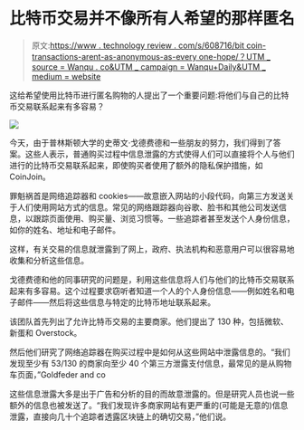 # 比特币交易并不像所有人希望的那样匿名

> 原文:[https://www . technology review . com/s/608716/bit coin-transactions-arent-as-anonymous-as-every one-hope/？UTM _ source = Wanqu . co&UTM _ campaign = Wanqu+Daily&UTM _ medium = website](https://www.technologyreview.com/s/608716/bitcoin-transactions-arent-as-anonymous-as-everyone-hoped/?utm_source=wanqu.co&utm_campaign=Wanqu+Daily&utm_medium=website)

这给希望使用比特币进行匿名购物的人提出了一个重要问题:将他们与自己的比特币交易联系起来有多容易？

![](../Images/8e15010e1740310c54f97ac93abe05bf.png)

今天，由于普林斯顿大学的史蒂文·戈德费德和一些朋友的努力，我们得到了答案。这些人表示，普通购买过程中信息泄露的方式使得人们可以直接将个人与他们进行的比特币交易联系起来，即使购买者使用了额外的隐私保护措施，如 CoinJoin。

罪魁祸首是网络追踪器和 cookies——故意嵌入网站的小段代码，向第三方发送关于人们使用网站方式的信息。常见的网络跟踪器向谷歌、脸书和其他公司发送信息，以跟踪页面使用、购买量、浏览习惯等。一些追踪者甚至发送个人身份信息，如你的姓名、地址和电子邮件。

这样，有关交易的信息就泄露到了网上，政府、执法机构和恶意用户可以很容易地收集和分析这些信息。

戈德费德和他的同事研究的问题是，利用这些信息将人们与他们的比特币交易联系起来有多容易。这个过程要求窃听者知道一个人的个人身份信息——例如姓名和电子邮件——然后将这些信息与特定的比特币地址联系起来。

该团队首先列出了允许比特币交易的主要商家。他们提出了 130 种，包括微软、新蛋和 Overstock。

然后他们研究了网络追踪器在购买过程中是如何从这些网站中泄露信息的。“我们发现至少有 53/130 的商家向至少 40 个第三方泄露支付信息，最常见的是从购物车页面，”Goldfeder and co

这些信息泄露大多是出于广告和分析的目的而故意泄露的。但是研究人员也说一些额外的信息也被发送了。“我们发现许多商家网站有更严重的(可能是无意的)信息泄露，直接向几十个追踪者透露区块链上的确切交易，”他们说。